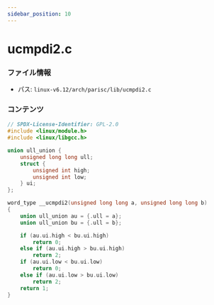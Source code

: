 ```yaml
---
sidebar_position: 10
---
```

# ucmpdi2.c

### ファイル情報

- パス: `linux-v6.12/arch/parisc/lib/ucmpdi2.c`

### コンテンツ

```c
// SPDX-License-Identifier: GPL-2.0
#include <linux/module.h>
#include <linux/libgcc.h>

union ull_union {
	unsigned long long ull;
	struct {
		unsigned int high;
		unsigned int low;
	} ui;
};

word_type __ucmpdi2(unsigned long long a, unsigned long long b)
{
	union ull_union au = {.ull = a};
	union ull_union bu = {.ull = b};

	if (au.ui.high < bu.ui.high)
		return 0;
	else if (au.ui.high > bu.ui.high)
		return 2;
	if (au.ui.low < bu.ui.low)
		return 0;
	else if (au.ui.low > bu.ui.low)
		return 2;
	return 1;
}

```
